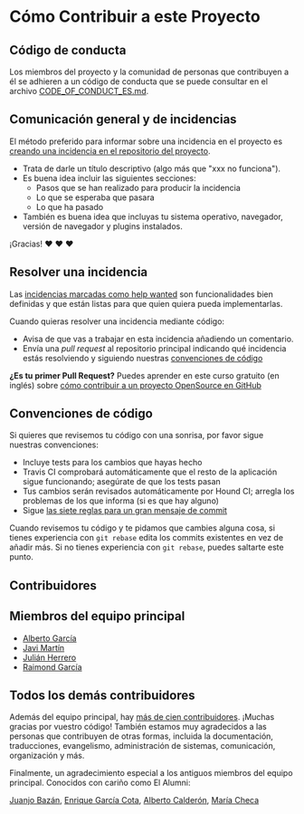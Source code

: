 # Cómo Contribuir a este Proyecto

## Código de conducta

Los miembros del proyecto y la comunidad de personas que contribuyen a él se adhieren a un código de conducta que se puede consultar en el archivo [CODE_OF_CONDUCT_ES.md](CODE_OF_CONDUCT_ES.md).

## Comunicación general y de incidencias

El método preferido para informar sobre una incidencia en el proyecto es [creando una incidencia en el repositorio del proyecto](https://github.com/consul/consul/issues/new).

* Trata de darle un título descriptivo (algo más que "xxx no funciona").
* Es buena idea incluir las siguientes secciones:
  * Pasos que se han realizado para producir la incidencia
  * Lo que se esperaba que pasara
  * Lo que ha pasado
* También es buena idea que incluyas tu sistema operativo, navegador, versión de navegador y plugins instalados.

¡Gracias! :heart: :heart: :heart:

## Resolver una incidencia

Las [incidencias marcadas como help wanted](https://github.com/consul/consul/labels/help%20wanted) son funcionalidades bien definidas y que están listas para que quien quiera pueda implementarlas.

Cuando quieras resolver una incidencia mediante código:

* Avisa de que vas a trabajar en esta incidencia añadiendo un comentario.
* Envía una *pull request* al repositorio principal indicando qué incidencia estás resolviendo y siguiendo nuestras [convenciones de código](#convenciones-de-código)

**¿Es tu primer Pull Request?** Puedes aprender en este curso gratuito (en inglés) sobre [cómo contribuir a un proyecto OpenSource en GitHub](https://egghead.io/series/how-to-contribute-to-an-open-source-project-on-github)

## Convenciones de código

Si quieres que revisemos tu código con una sonrisa, por favor sigue nuestras convenciones:

* Incluye tests para los cambios que hayas hecho
* Travis CI comprobará automáticamente que el resto de la aplicación sigue funcionando; asegúrate de que los tests pasan
* Tus cambios serán revisados automáticamente por Hound CI; arregla los problemas de los que informa (si es que hay alguno)
* Sigue [las siete reglas para un gran mensaje de commit](https://chris.beams.io/posts/git-commit/)

Cuando revisemos tu código y te pidamos que cambies alguna cosa, si tienes experiencia con `git rebase` edita los commits existentes en vez de añadir más. Si no tienes experiencia con `git rebase`, puedes saltarte este punto.

## Contribuidores

## Miembros del equipo principal

* [Alberto García](https://github.com/decabeza)
* [Javi Martín](https://github.com/javierm)
* [Julián Herrero](https://github.com/microweb10)
* [Raimond García](https://github.com/voodoorai2000)

## Todos los demás contribuidores

Además del equipo principal, hay [más de cien contribuidores](https://github.com/consul/consul/graphs/contributors). ¡Muchas gracias por vuestro código! También estamos muy agradecidos a las personas que contribuyen de otras formas, incluida la documentación, traducciones, evangelismo, administración de sistemas, comunicación, organización y más.

Finalmente, un agradecimiento especial a los antiguos miembros del equipo principal. Conocidos con cariño como El Alumni:

[Juanjo Bazán](https://github.com/xuanxu), [Enrique García Cota](https://github.com/kikito), [Alberto Calderón](https://github.com/bertocq), [María Checa](https://github.com/mariacheca)
